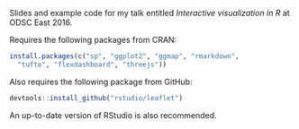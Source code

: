 Slides and example code for my talk entitled *Interactive visualization in R* at ODSC East 2016.

Requires the following packages from CRAN:

```r
install.packages(c("sp", "ggplot2", "ggmap", "rmarkdown",
  "tufte", "flexdashboard", "threejs"))
```

Also requires the following package from GitHub:

```r
devtools::install_github("rstudio/leaflet")
```

An up-to-date version of RStudio is also recommended.

